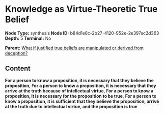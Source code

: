 # Knowledge as Virtue-Theoretic True Belief

**Node Type:** synthesis
**Node ID:** b84d1e8c-2b27-4120-952e-2e397ec2d363
**Depth:** 5
**Terminal:** No

**Parent:** [What if justified true beliefs are manipulated or derived from deception?](what-if-justified-true-beliefs-are-manipulated-or-derived-from-deception-antithesis-85d88b39-f613-42bd-9840-d214035990ba.md)

## Content

**For a person to know a proposition, it is necessary that they believe the proposition**, **For a person to know a proposition, it is necessary that they arrive at the truth because of intellectual virtue**, **For a person to know a proposition, it is necessary for the proposition to be true**, **For a person to know a proposition, it is sufficient that they believe the proposition, arrive at the truth due to intellectual virtue, and the proposition is true**

